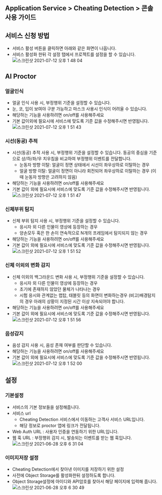 ## Application Service > Cheating Detection > 콘솔 사용 가이드
## 서비스 신청 방법
* 서비스 활성 버튼을 클릭하면 아래와 같은 화면이 나옵니다.
* 서비스 활성화 한뒤 각 설정 탭에서 프로젝트를 설정을 할 수 있습니다.
![스크린샷 2021-07-12 오후 1 48 04](https://user-images.githubusercontent.com/1445289/125233164-fe4b4c80-e318-11eb-8f39-dd962cf24880.png)


## AI Proctor
### 얼굴인식
* 얼굴 인식 사용 시, 부정행위 기준을 설정할 수 있습니다.
* 눈, 코, 입이 보여야 구분 가능하고 마스크 사용시 인식이 어려울 수 있습니다.
* 해당하는 기능을 사용하려면 on/off를 사용해주세요
* 기본 값이외에 필요시에 서비스에 맞도록 기준 값을 수정해주시면 반영됩니다.
![스크린샷 2021-07-12 오후 1 51 43](https://user-images.githubusercontent.com/1445289/125233181-073c1e00-e319-11eb-8d40-db8269abfe03.png)




### 시선(동공) 추적
* 시선(동공) 추적 사용 시, 부정행위 기준을 설정할 수 있습니다. 동공의 중심을 기준으로 상/하/좌/우 치우침을 비교하여 부정행위 이벤트를 전달합니다.
  * 눈동자 방향 이탈: 얼굴이 정면 상태에서 시선이 좌우상하로 이탈하는 경우
  * 얼굴 방향 이탈: 얼굴이 정면이 아니라 회전되어 좌우상하로 이탈하는 경우 (이때 눈동자 방향은 고려하지 않음)
* 해당하는 기능을 사용하려면 on/off를 사용해주세요
* 기본 값이 외에 필요시에 서비스에 맞도록 기준 값을 수정해주시면 반영됩니다.
![스크린샷 2021-07-12 오후 1 51 47](https://user-images.githubusercontent.com/1445289/125233194-0c00d200-e319-11eb-8fe3-22d6feb77257.png)



### 신체부위 탐지
* 신체 부위 탐지 사용 시, 부정행위 기준을 설정할 수 있습니다.
  * 응시자 외 다른 인물이 영상에 등장하는 경우
  * 양손모두 혹은 한 손이 연속적으로 N개의 프레임에서 탐지되지 않는 경우
* 해당하는 기능을 사용하려면 on/off를 사용해주세요
* 기본 값이 외에 필요시에 서비스에 맞도록 기준 값을 수정해주시면 반영됩니다.
![스크린샷 2021-07-12 오후 1 51 52](https://user-images.githubusercontent.com/1445289/125233212-0f945900-e319-11eb-8e32-dc02646fb39b.png)



### 신체 이외의 변화 감지
* 신체 이외의 백그라운드 변화 사용 시, 부정행위 기준을 설정할 수 있습니다.
  * 응시자 외 다른 인물이 영상에 등장하는 경우
  * 초기에 존재하지 않았던 물체가 나타나는 경우
  * 시험 응시와 관계없는 랩탑, 태블릿 등의 화면이 변화하는경우
  (비고)배경탐지의 경우 아래의 상황이 지정된 시간 이상 지속되어야 합니다.
* 해당하는 기능을 사용하려면 on/off를 사용해주세요
* 기본 값이 외에 필요시에 서비스에 맞도록 기준 값을 수정해주시면 반영됩니다.
![스크린샷 2021-07-12 오후 1 51 56](https://user-images.githubusercontent.com/1445289/125233221-1327e000-e319-11eb-9efa-e7a9c8c11b51.png)



### 음성감지
* 음성 감지 사용 시, 음성 존재 여부를 판단할 수 있습니다.
* 해당하는 기능을 사용하려면 on/off를 사용해주세요
* 기본 값이 외에 필요시에 서비스에 맞도록 기준 값을 수정해주시면 반영됩니다.
![스크린샷 2021-07-12 오후 1 52 00](https://user-images.githubusercontent.com/1445289/125233240-1ae78480-e319-11eb-93e0-4cae29d366ad.png)


## 설정
### 기본설정
* 서비스의 기본 정보들을 설정해줍니다.
* 서비스 url
  * Cheating Detection 서비스에서 이동하는 고객사 서비스 URL입니다.
  * 해당 정보로 proctor 앱에 링크가 전달됩니다.
* Web Auth URL : 사용자 인증을 연동하기 위한 URL입니다.
* 웹 훅 URL : 부정행위 감지 시, 발송되는 이벤트를 받는 웹 훅입니다.
![스크린샷 2021-06-28 오후 6 31 04](https://user-images.githubusercontent.com/1445289/123615256-15316f80-d840-11eb-88ce-6bd72803b0cf.png)


### 이미지저장 설정
* Cheating Detection에서 찾아낸 이미지를 저장하기 위한 설정
* 사전에 Object Storage를 활성화한뒤 설정하도록 합니다.
* Object Storage설정에 아이디와 API암호를 찾아서 해당 페이지에 입력해 줍니다. 
![스크린샷 2021-06-28 오후 6 30 49](https://user-images.githubusercontent.com/1445289/123615309-22e6f500-d840-11eb-83b3-f476f18385f3.png)
